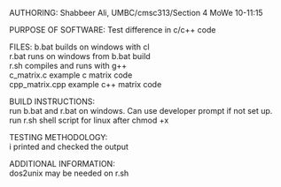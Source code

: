 AUTHORING: 
Shabbeer Ali, UMBC/cmsc313/Section 4 MoWe 10-11:15

PURPOSE OF SOFTWARE:
Test difference in c/c++ code 

FILES: 
b.bat           builds on windows with cl  
r.bat           runs on windows from b.bat build  
r.sh            compiles and runs with g++  
c_matrix.c      example c matrix code  
cpp_matrix.cpp  example c++ matrix code  

BUILD INSTRUCTIONS:  
run b.bat and r.bat on windows. Can use developer prompt if not set up.  
run r.sh shell script for linux after chmod +x  

TESTING METHODOLOGY:  
i printed and checked the output  

ADDITIONAL INFORMATION:  
dos2unix may be needed on r.sh 
